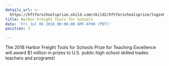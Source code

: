 ```yaml
---
details_url: >-
  https://hftforschoolsprize.skild.com/skild2/hftforschoolsprize/loginPage.action=
title: Harbor Freight Tools for Schools
date: 'Fri Jul 06 2018 00:00:00 GMT-0700 (PDT)'
position: 3

---
```




The 2018 Harbor Freight Tools for Schools Prize for Teaching Excellence will award $1 million in prizes to U.S. public high school skilled trades teachers and programs!

